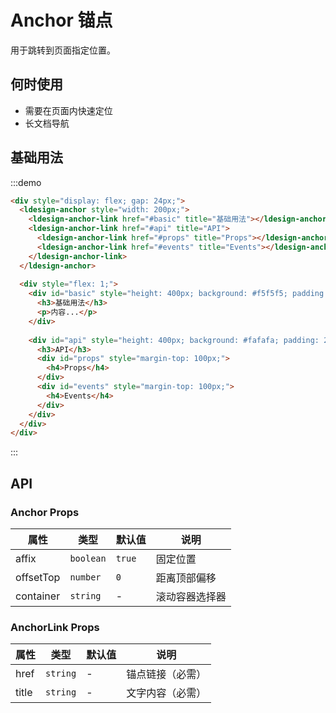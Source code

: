 # Anchor 锚点

用于跳转到页面指定位置。

## 何时使用

- 需要在页面内快速定位
- 长文档导航

## 基础用法

:::demo

```html
<div style="display: flex; gap: 24px;">
  <ldesign-anchor style="width: 200px;">
    <ldesign-anchor-link href="#basic" title="基础用法"></ldesign-anchor-link>
    <ldesign-anchor-link href="#api" title="API">
      <ldesign-anchor-link href="#props" title="Props"></ldesign-anchor-link>
      <ldesign-anchor-link href="#events" title="Events"></ldesign-anchor-link>
    </ldesign-anchor-link>
  </ldesign-anchor>
  
  <div style="flex: 1;">
    <div id="basic" style="height: 400px; background: #f5f5f5; padding: 20px;">
      <h3>基础用法</h3>
      <p>内容...</p>
    </div>
    
    <div id="api" style="height: 400px; background: #fafafa; padding: 20px;">
      <h3>API</h3>
      <div id="props" style="margin-top: 100px;">
        <h4>Props</h4>
      </div>
      <div id="events" style="margin-top: 100px;">
        <h4>Events</h4>
      </div>
    </div>
  </div>
</div>
```

:::

## API

### Anchor Props

| 属性 | 类型 | 默认值 | 说明 |
|------|------|--------|------|
| affix | `boolean` | `true` | 固定位置 |
| offsetTop | `number` | `0` | 距离顶部偏移 |
| container | `string` | - | 滚动容器选择器 |

### AnchorLink Props

| 属性 | 类型 | 默认值 | 说明 |
|------|------|--------|------|
| href | `string` | - | 锚点链接（必需） |
| title | `string` | - | 文字内容（必需） |

